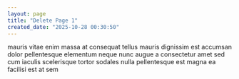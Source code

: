 ```yaml
---
layout: page
title: "Delete Page 1"
created_date: "2025-10-28 00:30:50"
---
```


mauris vitae enim massa at consequat tellus mauris dignissim est accumsan dolor pellentesque elementum neque nunc augue a consectetur amet sed cum iaculis scelerisque tortor sodales nulla pellentesque est magna ea facilisi est at sem 
